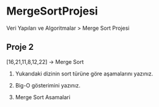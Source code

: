 # MergeSortProjesi
Veri Yapıları ve Algoritmalar > Merge Sort Projesi

## Proje 2

[16,21,11,8,12,22] -> Merge Sort

1. Yukarıdaki dizinin sort türüne göre aşamalarını yazınız.
2. Big-O gösterimini yazınız.

1. Merge Sort Asamalari
